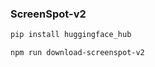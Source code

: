 
### ScreenSpot-v2

```bash
pip install huggingface_hub
```

```bash
npm run download-screenspot-v2
```